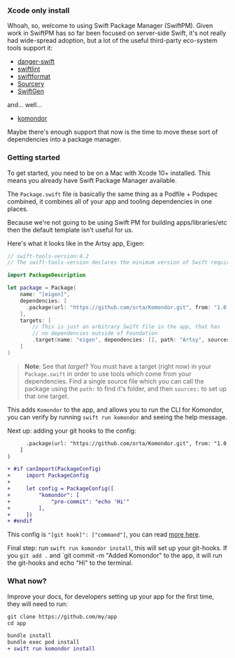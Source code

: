 ### Xcode only install

Whoah, so, welcome to using Swift Package Manager (SwiftPM). Given work in SwiftPM has so far been focused on 
server-side Swift,  it's not really had wide-spread adoption, but a lot of the useful third-party eco-system tools
support it:

 - [danger-swift](https://github.com/danger/swift)
 - [swiftlint](https://github.com/realm/swiftlint)
 - [swiftformat](https://github.com/nicklockwood/SwiftFormat)
 - [Sourcery](https://github.com/krzysztofzablocki/Sourcery)
 - [SwiftGen](https://github.com/SwiftGen/SwiftGen)

and... well...

 - [komondor](https://github.com/orta/Komondor)

Maybe there's enough support that now is the time to move these sort of dependencies into a package manager.

### Getting started

To get started, you need to be on a Mac with Xcode 10+ installed. This means you already have Swift
Package Manager available.

The `Package.swift` file is basically the same thing as a Podfile + Podspec combined, it combines all of 
your app and tooling dependencies in one places.

Because we're not going to be using Swift PM for building apps/libraries/etc then the default template isn't
useful for us.

Here's what it looks like in the Artsy app, Eigen:

```swift
// swift-tools-version:4.2
// The swift-tools-version declares the minimum version of Swift required to build this package.

import PackageDescription

let package = Package(
    name: "[eigen]",
    dependencies: [
      .package(url: "https://github.com/orta/Komondor.git", from: "1.0.0")
    ],
    targets: [
        // This is just an arbitrary Swift file in the app, that has
        // no dependencies outside of Foundation
        .target(name: "eigen", dependencies: [], path: "Artsy", sources: ["Stringify.swift"]),
    ]
)
```

> **Note**: See that _target_?  You must have a target (right now) in your `Package.swift` in order to use
tools which come from your dependencies. Find a single source file which you can call the package using
the `path:` to find it's folder, and then `sources:` to set up that one target. 

This adds `Komondor` to the app, and allows you to run the CLI for Komondor, you can verify by running 
`swift run komondor` and seeing the help message.

Next up: adding your git hooks to the config:

```diff
      .package(url: "https://github.com/orta/Komondor.git", from: "1.0.0")
    ]
)

+ #if canImport(PackageConfig)
+     import PackageConfig
+ 
+     let config = PackageConfig([
+         "komondor": [
+             "pre-commit": "echo 'Hi'"
+         ],
+     ])
+ #endif
```

This config is `"[git hook]": ["command"]`, you can read [more here](./config.md).

Final step: run `swift run komondor install`, this will set up your git-hooks. If you `git add .` and 
`git commit -m "Added Komondor" to the app, it will run the git-hooks and echo "Hi" to the terminal.

### What now?

Improve your docs, for developers setting up your app for the first time, they will need to run:

```diff
git clone https://github.com/my/app
cd app

bundle install
bundle exec pod install
+ swift run komondor install
```
